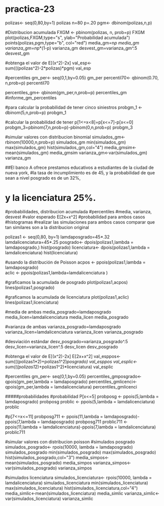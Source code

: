 # practica-23
polizas<- seq(0,80,by=1)
polizas
n=80
p=.20
pgm<- dbinom(polizas,n,p)

#Distribucion acumulada
FXGM <- pbinom(polizas, n, prob=p)
FXGM
plot(polizas,FXGM,type="s", ylab="Probabilidad acumulada")
points(polizas,pgm,type="b", col="red")
media_gm=n*p
media_gm
varianza_gm=n*p*(1-p)
varianza_gm
desvest_gm=varianza_gm^.5
desvest_gm

#obtenga el valor de E[(x^2)-2x]
val_esp<- sum(((polizas^2)-2*polizas)*pgm)
val_esp

#percentiles
gm_per<- seq(0,1,by=0.05)
gm_per
percentil70<- qbinom(0.70, n,prob=p)
percentil70

percentiles_gm<- qbinom(gm_per,n,prob=p)
percentiles_gm
#informe_gm_percentiles

#para calcular la probabilidad de tener cinco siniestros
probgm_1 <-dbinom(5,n,prob=p)
probgm_1

#calcular la probabilidad de tener p[1<=x<8]=p[x<=7]-p[x<=0]
probgm_3=pbinom(7,n,prob=p)-pbinom(0,n,prob=p)
probgm_3

#simular valores con distribucion binomial
simulados_gm<- rbinom(10000,n,prob=p)
simulados_gm
min(simulados_gm)
max(simulados_gm)
hist(simulados_gm,col="4")
media_gmsim<-mean(simulados_gm)
media_gmsim
varianza_gm<-var(simulados_gm)
varianza_gm


##El banco A ofrece prestamos educativos a estudiantes de la ciudad de nueva york,
#la tasa de incumplimiento es de 45, y la probabilidad de que sean a nivel posgrado es de un 32%,
# y la licenciatura 25%.
#probabilidades, distribucion acumulada
#percentiles
#media, varianza, desvest
#valor esperado E[2x+x^2]
#probabilidad para ambos casos
#histogramas
#realizar las simulaciones para ambos casos comparar que tan similares son a la distribucion original

polizas1 <- seq(0,80, by=1)
lamdaposgrado=45*.32
lamdalicenciatura=45*.25
posgrado<- dpois(polizas1,lambda = lamdaposgrado,)
hist(posgrado)
licenciatura<- dpois(polizas1,lambda = lamdalicenciatura)
hist(licenciatura)

#usando la distribución de Poisson
acpos <- ppois(polizas1,lambda = lamdaposgrado)  
aclic <- ppois(polizas1,lambda=lamdalicenciatura )

#graficamos la acumulada de posgrado
plot(polizas1,acpos)
lines(polizas1,posgrado)

#graficamos la acumulada de licenciatura
plot(polizas1,aclic)
lines(polizas1,licenciatura)

#media de ambas
media_posgrado=lamdaposgrado
media_licen=lamdalicenciatura
media_licen
media_posgrado

#varianza de ambas
varianza_posgrado=lamdaposgrado
varianza_licen=lamdalicenciatura
varianza_licen
varianza_posgrado

#desviación estándar
desv_posgrado=varianza_posgrado^.5
desv_licen=varianza_licen^.5
desv_licen
desv_posgrado

#obtenga el valor de E[(x^2)-2x] E[2x+x^2]
val_esppos<- sum(((polizas1*2)+polizas1^2)*posgrado)
val_esppos
val_esplic<- sum(((polizas1*2)+polizas1^2)*licenciatura)
val_esplic

#percentiles
gm_per<- seq(0,1,by=0.05)
percentiles_gmposgrado<- qpois(gm_per,lambda = lamdaposgrado)
percentiles_gmlicenci<- qpois(gm_per,lambda = lamdalicenciatura)
percentiles_gmlicenci

#####probabilidades
#probabilidad P[x<=5]
probposg <- ppois(5,lambda = lamdaposgrado)
probposg
problic <- ppois(5,lambda = lamdalicenciatura)
problic

#p[7<=x<=11]
probposg711 <- ppois(11,lambda = lamdaposgrado)-ppois(7,lambda = lamdaposgrado)
probposg711
problic711 <- ppois(11,lambda = lamdalicenciatura)-ppois(7,lambda = lamdalicenciatura)
problic711

#simular valores con distribucion poisson
#simulados posgrado
simulados_posgrado<- rpois(10000, lambda = lamdaposgrado)
simulados_posgrado
min(simulados_posgrado)
max(simulados_posgrado)
hist(simulados_posgrado,col="3")
media_simpos<-mean(simulados_posgrado)
media_simpos
varianza_simpos<-var(simulados_posgrado)
varianza_simpos

#simulados licenciatura
simulados_licenciatura<- rpois(10000, lambda = lamdalicenciatura)
simulados_licenciatura
min(simulados_licenciatura)
max(simulados_licenciatura)
hist(simulados_licenciatura,col="4")
media_simlic<-mean(simulados_licenciatura)
media_simlic
varianza_simlic<-var(simulados_licenciatura)
varianza_simlic
